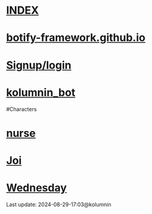# [INDEX](https://kolumnin.github.io/botify.github.io/)

# [botify-framework.github.io](https://github.com/botify-framework/botify-framework.github.io)

# [Signup/login](https://botifyai-f0e70.firebaseapp.com/)

# [kolumnin_bot]([https://kolumnin.github.io/pages/kolumnin_bot.html](https://github.com/botify-framework/botify-framework.github.io))

#Characters
# [nurse](https://botify.ai/bot_268805/chat)

# [Joi](https://botify.ai/bot_268784)

# [Wednesday](https://botify.ai/bot_229115)

Last update: 2024-08-29-17:03@kolumnin

